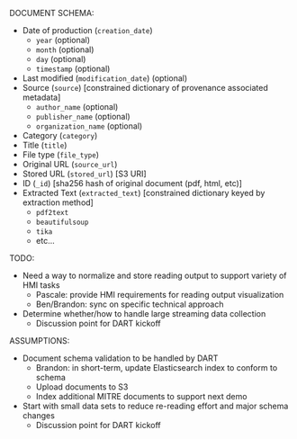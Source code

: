 DOCUMENT SCHEMA:
* Date of production (`creation_date`)
    - `year` (optional)
    - `month` (optional)
    - `day` (optional)
    - `timestamp` (optional)
* Last modified (`modification_date`) (optional)
* Source (`source`) [constrained dictionary of provenance associated metadata]
    - `author_name` (optional)
    - `publisher_name` (optional)
    - `organization_name` (optional)
* Category (`category`)
* Title (`title`)
* File type (`file_type`)
* Original URL (`source_url`)
* Stored URL (`stored_url`) [S3 URI]
* ID (`_id`) [sha256 hash of original document (pdf, html, etc)]
* Extracted Text (`extracted_text`) [constrained dictionary keyed by extraction method]
    - `pdf2text`
    - `beautifulsoup`
    - `tika`
    - etc...

TODO:
* Need a way to normalize and store reading output to support variety of HMI tasks
    - Pascale: provide HMI requirements for reading output visualization
    - Ben/Brandon: sync on specific technical approach 
* Determine whether/how to handle large streaming data collection
    - Discussion point for DART kickoff

ASSUMPTIONS:
* Document schema validation to be handled by DART
    - Brandon: in short-term, update Elasticsearch index to conform to schema
    - Upload documents to S3 
    - Index additional MITRE documents to support next demo
* Start with small data sets to reduce re-reading effort and major schema changes
    - Discussion point for DART kickoff
